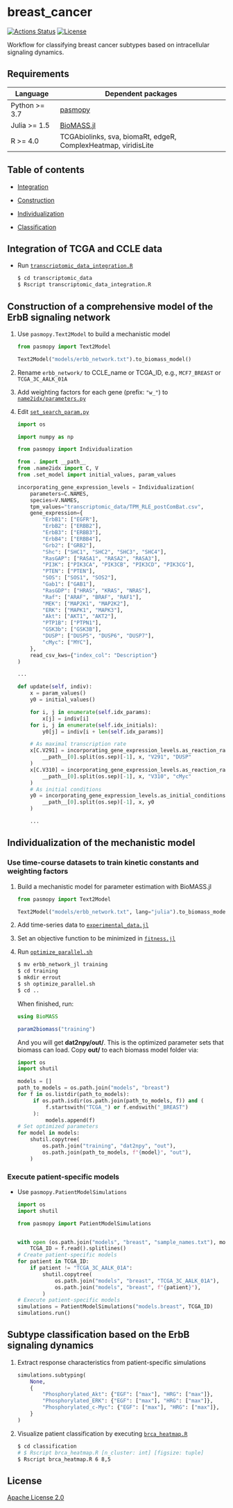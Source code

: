 # breast_cancer

[![Actions Status](https://github.com/pasmopy/breast_cancer/workflows/Tests/badge.svg)](https://github.com/pasmopy/breast_cancer/actions)
[![License](https://img.shields.io/badge/License-Apache%202.0-green.svg)](https://opensource.org/licenses/Apache-2.0)

Workflow for classifying breast cancer subtypes based on intracellular signaling dynamics.

## Requirements

| Language      | Dependent packages                                             |
| ------------- | -------------------------------------------------------------- |
| Python >= 3.7 | [pasmopy](https://github.com/pasmopy/pasmopy)                  |
| Julia >= 1.5  | [BioMASS.jl](https://github.com/himoto/BioMASS.jl)             |
| R >= 4.0      | TCGAbiolinks, sva, biomaRt, edgeR, ComplexHeatmap, viridisLite |

## Table of contents

- [Integration](#integration-of-tcga-and-ccle-data)

- [Construction](#construction-of-a-comprehensive-model-of-the-ErbB-signaling-network)

- [Individualization](#individualization-of-the-mechanistic-model)

- [Classification](#subtype-classification-based-on-the-ErbB-signaling-dynamics)

## Integration of TCGA and CCLE data

- Run [`transcriptomic_data_integration.R`](transcriptomic_data/transcriptomic_data_integration.R)

  ```bash
  $ cd transcriptomic_data
  $ Rscript transcriptomic_data_integration.R
  ```

## Construction of a comprehensive model of the ErbB signaling network

1. Use `pasmopy.Text2Model` to build a mechanistic model

   ```python
   from pasmopy import Text2Model

   Text2Model("models/erbb_network.txt").to_biomass_model()
   ```

1. Rename `erbb_network/` to CCLE_name or TCGA_ID, e.g., `MCF7_BREAST` or `TCGA_3C_AALK_01A`

1. Add weighting factors for each gene (prefix: `"w_"`) to [`name2idx/parameters.py`](models/breast/TCGA_3C_AALK_01A/name2idx/parameters.py)

1. Edit [`set_search_param.py`](models/breast/TCGA_3C_AALK_01A/set_search_param.py)

   ```python
   import os

   import numpy as np

   from pasmopy import Individualization

   from . import __path__
   from .name2idx import C, V
   from .set_model import initial_values, param_values

   incorporating_gene_expression_levels = Individualization(
       parameters=C.NAMES,
       species=V.NAMES,
       tpm_values="transcriptomic_data/TPM_RLE_postComBat.csv",
       gene_expression={
           "ErbB1": ["EGFR"],
           "ErbB2": ["ERBB2"],
           "ErbB3": ["ERBB3"],
           "ErbB4": ["ERBB4"],
           "Grb2": ["GRB2"],
           "Shc": ["SHC1", "SHC2", "SHC3", "SHC4"],
           "RasGAP": ["RASA1", "RASA2", "RASA3"],
           "PI3K": ["PIK3CA", "PIK3CB", "PIK3CD", "PIK3CG"],
           "PTEN": ["PTEN"],
           "SOS": ["SOS1", "SOS2"],
           "Gab1": ["GAB1"],
           "RasGDP": ["HRAS", "KRAS", "NRAS"],
           "Raf": ["ARAF", "BRAF", "RAF1"],
           "MEK": ["MAP2K1", "MAP2K2"],
           "ERK": ["MAPK1", "MAPK3"],
           "Akt": ["AKT1", "AKT2"],
           "PTP1B": ["PTPN1"],
           "GSK3b": ["GSK3B"],
           "DUSP": ["DUSP5", "DUSP6", "DUSP7"],
           "cMyc": ["MYC"],
       },
       read_csv_kws={"index_col": "Description"}
   )

   ...

   def update(self, indiv):
       x = param_values()
       y0 = initial_values()

       for i, j in enumerate(self.idx_params):
           x[j] = indiv[i]
       for i, j in enumerate(self.idx_initials):
           y0[j] = indiv[i + len(self.idx_params)]

       # As maximal transcription rate
       x[C.V291] = incorporating_gene_expression_levels.as_reaction_rate(
           __path__[0].split(os.sep)[-1], x, "V291", "DUSP"
       )
       x[C.V310] = incorporating_gene_expression_levels.as_reaction_rate(
           __path__[0].split(os.sep)[-1], x, "V310", "cMyc"
       )
       # As initial conditions
       y0 = incorporating_gene_expression_levels.as_initial_conditions(
           __path__[0].split(os.sep)[-1], x, y0
       )

       ...
   ```

## Individualization of the mechanistic model

### Use time-course datasets to train kinetic constants and weighting factors

1. Build a mechanistic model for parameter estimation with BioMASS.jl

   ```python
   from pasmopy import Text2Model

   Text2Model("models/erbb_network.txt", lang="julia").to_biomass_model()
   ```

1. Add time-series data to [`experimental_data.jl`](training/erbb_network_jl/experimental_data.jl)

1. Set an objective function to be minimized in [`fitness.jl`](training/erbb_network_jl/fitness.jl)

1. Run [`optimize_parallel.sh`](training/optimize_parallel.sh)

   ```bash
   $ mv erbb_network_jl training
   $ cd training
   $ mkdir errout
   $ sh optimize_parallel.sh
   $ cd ..
   ```

   When finished, run:

   ```julia
   using BioMASS

   param2biomass("training")
   ```

   And you will get **dat2npy/out/**. This is the optimized parameter sets that biomass can load.
   Copy **out/** to each biomass model folder via:

   ```python
   import os
   import shutil

   models = []
   path_to_models = os.path.join("models", "breast")
   for f in os.listdir(path_to_models):
        if os.path.isdir(os.path.join(path_to_models, f)) and (
            f.startswith("TCGA_") or f.endswith("_BREAST")
        ):
            models.append(f)
   # Set optimized parameters
   for model in models:
       shutil.copytree(
           os.path.join("training", "dat2npy", "out"),
           os.path.join(path_to_models, f"{model}", "out"),
       )
   ```

### Execute patient-specific models

- Use `pasmopy.PatientModelSimulations`

  ```python
  import os
  import shutil

  from pasmopy import PatientModelSimulations


  with open (os.path.join("models", "breast", "sample_names.txt"), mode="r") as f:
      TCGA_ID = f.read().splitlines()
  # Create patient-specific models
  for patient in TCGA_ID:
      if patient != "TCGA_3C_AALK_01A":
          shutil.copytree(
              os.path.join("models", "breast", "TCGA_3C_AALK_01A"),
              os.path.join("models", "breast", f"{patient}"),
          )
  # Execute patient-specific models
  simulations = PatientModelSimulations("models.breast", TCGA_ID)
  simulations.run()
  ```

## Subtype classification based on the ErbB signaling dynamics

1. Extract response characteristics from patient-specific simulations

   ```python
   simulations.subtyping(
       None,
       {
           "Phosphorylated_Akt": {"EGF": ["max"], "HRG": ["max"]},
           "Phosphorylated_ERK": {"EGF": ["max"], "HRG": ["max"]},
           "Phosphorylated_c-Myc": {"EGF": ["max"], "HRG": ["max"]},
       }
   )
   ```

1. Visualize patient classification by executing [`brca_heatmap.R`](classification/brca_heatmap.R)

   ```bash
   $ cd classification
   # $ Rscript brca_heatmap.R [n_cluster: int] [figsize: tuple]
   $ Rscript brca_heatmap.R 6 8,5
   ```

## License

[Apache License 2.0](https://github.com/pasmopy/breast_cancer/blob/master/LICENSE)
